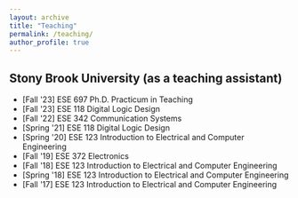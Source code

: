```yaml
---
layout: archive
title: "Teaching"
permalink: /teaching/
author_profile: true
---
```



## Stony Brook University (as a teaching assistant)

<ul>
    <li><span class="season">[Fall '23]</span> ESE 697 Ph.D. Practicum in Teaching</li>
    <li><span class="season">[Fall '23]</span> ESE 118 Digital Logic Design</li>
    <li><span class="season">[Fall '22]</span> ESE 342 Communication Systems</li>
    <li><span class="season">[Spring '21]</span> ESE 118 Digital Logic Design</li>
    <li><span class="season">[Spring '20]</span> ESE 123 Introduction to Electrical and Computer Engineering</li>
    <li><span class="season">[Fall '19]</span> ESE 372 Electronics</li>
    <li><span class="season">[Fall '18]</span> ESE 123 Introduction to Electrical and Computer Engineering</li>
    <li><span class="season">[Spring '18]</span> ESE 123 Introduction to Electrical and Computer Engineering</li>
    <li><span class="season">[Fall '17]</span> ESE 123 Introduction to Electrical and Computer Engineering</li>
</ul>
